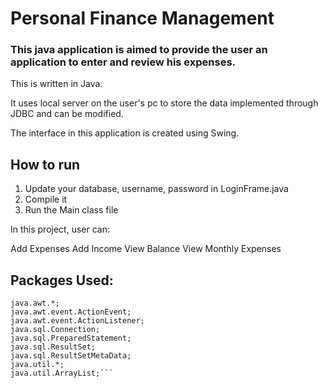 # Personal Finance Management

### This java application is aimed to provide the user an application to enter and review his expenses.

This is written in Java.

It uses local server on the user's pc to store the data implemented through JDBC and can be modified.

The interface in this application is created using Swing.

## How to run
1. Update your database, username, password in LoginFrame.java
2. Compile it
3. Run the Main class file

In this project, user can:

Add Expenses
Add Income
View Balance
View Monthly Expenses

## Packages Used:
 ```javax.swing.*;
 java.awt.*;
 java.awt.event.ActionEvent;
 java.awt.event.ActionListener;
 java.sql.Connection;
 java.sql.PreparedStatement;
 java.sql.ResultSet;
 java.sql.ResultSetMetaData;
 java.util.*;
 java.util.ArrayList;```
